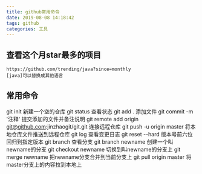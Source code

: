 ```yaml
---
title: github常用命令
date: 2019-08-08 14:18:42
tags: github
categories: 工具
---
```

## 查看这个月star最多的项目
```aidl
https://github.com/trending/java?since=monthly
[java]可以替换成其他语言
```
<!-- more -->
## 常用命令
git init 新建一个空的仓库
git status 查看状态
git add . 添加文件
git commit -m '注释' 提交添加的文件并备注说明
git remote add origin git@github.com:jinzhaogit/git.git 连接远程仓库
git push -u origin master 将本地仓库文件推送到远程仓库
git log 查看变更日志
git reset --hard 版本号前六位 回归到指定版本
git branch 查看分支
git branch newname 创建一个叫newname的分支
git checkout newname 切换到叫newname的分支上
git merge newname 把newname分支合并到当前分支上
git pull origin master 将master分支上的内容拉到本地上